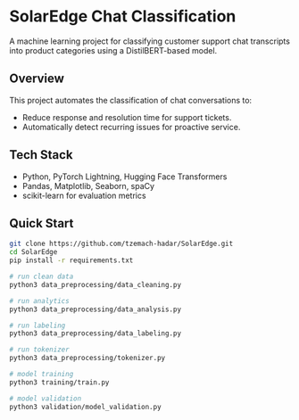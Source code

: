 # SolarEdge Chat Classification

A machine learning project for classifying customer support chat transcripts into product categories using a DistilBERT-based model.

## Overview
This project automates the classification of chat conversations to:
- Reduce response and resolution time for support tickets.
- Automatically detect recurring issues for proactive service.

## Tech Stack
- Python, PyTorch Lightning, Hugging Face Transformers
- Pandas, Matplotlib, Seaborn, spaCy
- scikit-learn for evaluation metrics

## Quick Start
```bash
git clone https://github.com/tzemach-hadar/SolarEdge.git
cd SolarEdge
pip install -r requirements.txt

# run clean data
python3 data_preprocessing/data_cleaning.py

# run analytics
python3 data_preprocessing/data_analysis.py

# run labeling
python3 data_preprocessing/data_labeling.py

# run tokenizer
python3 data_preprocessing/tokenizer.py

# model training 
python3 training/train.py

# model validation
python3 validation/model_validation.py
